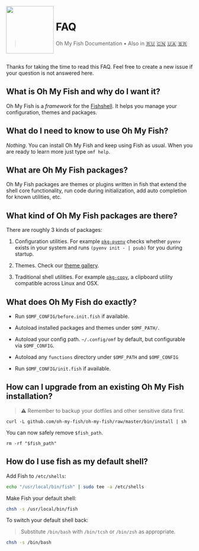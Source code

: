 <img src="https://cdn.rawgit.com/oh-my-fish/oh-my-fish/e4f1c2e0219a17e2c748b824004c8d0b38055c16/docs/logo.svg" align="left" width="128px" height="128px"/>
<img align="left" width="0" height="128px"/>

# FAQ

> Oh My Fish Documentation&nbsp;&bull;&nbsp;Also in
> <a href="../ru-RU/FAQ.md">🇷🇺</a>
> <a href="../zh-CN/FAQ.md">🇨🇳</a>
> <a href="../uk-UA/FAQ.md">🇺🇦</a>
> <a href="../pt-BR/FAQ.md">🇧🇷</a>
<br>

Thanks for taking the time to read this FAQ. Feel free to create a new issue if your question is not answered here.


## What is Oh My Fish and why do I want it?

Oh My Fish is a _framework_ for the [Fishshell](http://fish.sh/). It helps you manage your configuration, themes and packages.


## What do I need to know to use Oh My Fish?

_Nothing_. You can install Oh My Fish and keep using Fish as usual. When you are ready to learn more just type `omf help`.


## What are Oh My Fish packages?

Oh My Fish packages are themes or plugins written in fish that extend the shell core functionality, run code during initialization, add auto completion for known utilities, etc.


## What kind of Oh My Fish packages are there?

There are roughly 3 kinds of packages:

1. Configuration utilities. For example [`pkg-pyenv`](https://github.com/oh-my-fish/pkg-pyenv) checks whether `pyenv` exists in your system and runs `(pyenv init - | psub)` for you during startup.

2. Themes. Check our [theme gallery](https://github.com/oh-my-fish).

3. Traditional shell utilities. For example [`pkg-copy`](https://github.com/oh-my-fish/pkg-copy), a clipboard utility compatible across Linux and OSX.


## What does Oh My Fish do exactly?

+ Run `$OMF_CONFIG/before.init.fish` if available.

+ Autoload installed packages and themes under `$OMF_PATH/`.

+ Autoload your config path. `~/.config/omf` by default, but configurable via `$OMF_CONFIG`.

+ Autoload any `functions` directory under `$OMF_PATH` and `$OMF_CONFIG`

+ Run `$OMF_CONFIG/init.fish` if available.


## How can I upgrade from an existing Oh My Fish installation?

> :warning: Remember to backup your dotfiles and other sensitive data first.

```
curl -L github.com/oh-my-fish/oh-my-fish/raw/master/bin/install | sh
```

You can now safely remove `$fish_path`.

```fish
rm -rf "$fish_path"
```


## How do I use fish as my default shell?

Add Fish to `/etc/shells`:

```sh
echo "/usr/local/bin/fish" | sudo tee -a /etc/shells
```

Make Fish your default shell:

```sh
chsh -s /usr/local/bin/fish
```

To switch your default shell back:
> Substitute `/bin/bash` with `/bin/tcsh` or `/bin/zsh` as appropriate.

```sh
chsh -s /bin/bash
```
